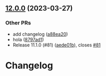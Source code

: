 

## [12.0.0](https://github.com/nicolascavallin/htestapp/compare/11.1.0...12.0.0) (2023-03-27)


### Other PRs

* add changelog ([a88ea20](https://github.com/nicolascavallin/htestapp/commit/a88ea2004b64714db23d49245f1c39f8497ecc57))
* hola ([8797ad1](https://github.com/nicolascavallin/htestapp/commit/8797ad154ea185a0412f48f43372a21aef334e57))
* Release 11.1.0 (#81) ([aede01b](https://github.com/nicolascavallin/htestapp/commit/aede01b042dfa63f0d1847b9366537e7e3893f33)), closes [#81](https://github.com/nicolascavallin/htestapp/issues/81)

# Changelog
